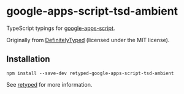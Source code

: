# google-apps-script-tsd-ambient

TypeScript typings for [google-apps-script](https://developers.google.com/apps-script/).

Originally from [DefinitelyTyped](https://github.com/DefinitelyTyped/DefinitelyTyped) (licensed under the MIT license).

## Installation

```
npm install --save-dev retyped-google-apps-script-tsd-ambient
```

See [retyped](https://github.com/retyped/retyped) for more information.